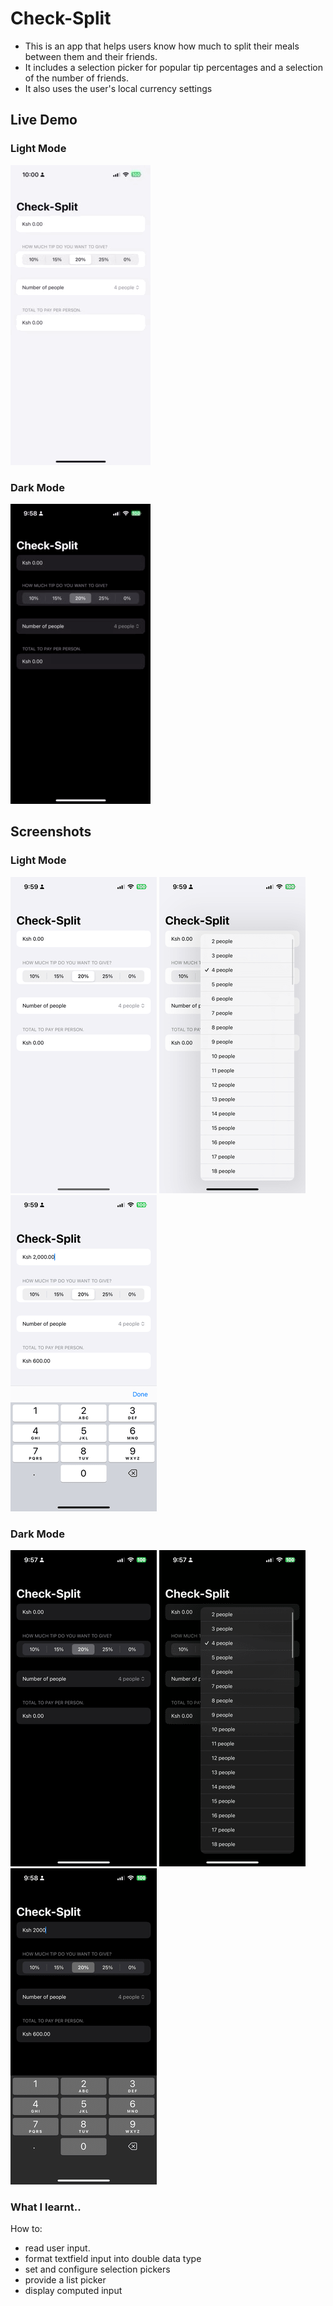 # Check-Split
* This is an app that helps users know how much to split their meals between them and their friends.
* It includes a selection picker for popular tip percentages and a selection of the number of friends.
* It also uses the user's local currency settings 

## Live Demo
### Light Mode
![Light Mode GIF](https://github.com/MicahNjeru/Check-Split-iOS16/blob/main/Gifs/LightModeGif.gif)
### Dark Mode
![Dark Mode GIF](https://github.com/MicahNjeru/Check-Split-iOS16/blob/main/Gifs/DarkModeGif.gif)

## Screenshots
### Light Mode
![Light Mode Scene 1](https://github.com/MicahNjeru/Check-Split-iOS16/blob/main/Images/LightModeScene1.png)
![Light Mode Scene 2](https://github.com/MicahNjeru/Check-Split-iOS16/blob/main/Images/LightModeScene2.png)
![Light Mode Scene 3](https://github.com/MicahNjeru/Check-Split-iOS16/blob/main/Images/LightModeScene3.png)

### Dark Mode
![Dark Mode Scene 1](https://github.com/MicahNjeru/Check-Split-iOS16/blob/main/Images/DarkModeScene1.png)
![Dark Mode Scene 2](https://github.com/MicahNjeru/Check-Split-iOS16/blob/main/Images/DarkModeScene2.png)
![Dark Mode Scene 3](https://github.com/MicahNjeru/Check-Split-iOS16/blob/main/Images/DarkModeScene3.png)

### What I learnt..
How to:
- read user input.
- format textfield input into double data type 
- set and configure selection pickers
- provide a list picker
- display computed input 
